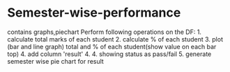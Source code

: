 # Semester-wise-performance
contains graphs,piechart
Perform following operations on the DF:                                                                                                                                            1. calculate total marks of each student                                                                                                                                            2. calculate % of each student                                                                                                                                                      3. plot (bar and line graph) total  and % of each student(show value on each bar top)                                                                    4. add column 'result' 4. 4. showing status as pass/fail 
5. generate semester wise pie chart for result
